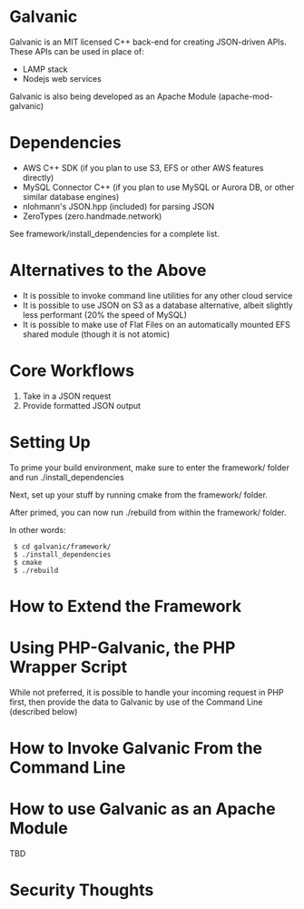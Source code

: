 Galvanic
========

Galvanic is an MIT licensed C++ back-end for creating JSON-driven APIs.  These APIs can be used in place of:

* LAMP stack
* Nodejs web services

Galvanic is also being developed as an Apache Module (apache-mod-galvanic)


Dependencies
============

* AWS C++ SDK (if you plan to use S3, EFS or other AWS features directly)
* MySQL Connector C++ (if you plan to use MySQL or Aurora DB, or other similar database engines)
* nlohmann's JSON.hpp (included) for parsing JSON
* ZeroTypes (zero.handmade.network)

See framework/install_dependencies for a complete list.

Alternatives to the Above
=========================

* It is possible to invoke command line utilities for any other cloud service
* It is possible to use JSON on S3 as a database alternative, albeit slightly less performant (20% the speed of MySQL)
* It is possible to make use of Flat Files on an automatically mounted EFS shared module (though it is not atomic)

Core Workflows
==============

1. Take in a JSON request
2. Provide formatted JSON output


Setting Up
==========

To prime your build environment, make sure to enter the framework/ folder and run ./install_dependencies

Next, set up your stuff by running cmake from the framework/ folder.

After primed, you can now run ./rebuild from within the framework/ folder.

In other words:

```
 $ cd galvanic/framework/
 $ ./install_dependencies
 $ cmake
 $ ./rebuild
```


How to Extend the Framework
===========================




Using PHP-Galvanic, the PHP Wrapper Script
==========================================

While not preferred, it is possible to handle your incoming request in PHP first, then provide the data to Galvanic by use of the Command Line (described below)


How to Invoke Galvanic From the Command Line
============================================



How to use Galvanic as an Apache Module
=======================================

TBD


Security Thoughts
=================

